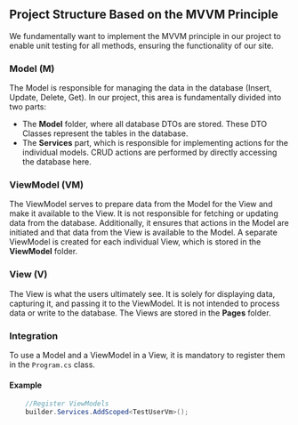 ## Project Structure Based on the MVVM Principle

We fundamentally want to implement the MVVM principle in our project to enable unit testing for all methods, ensuring the functionality of our site. 

### Model (M)
The Model is responsible for managing the data in the database (Insert, Update, Delete, Get). In our project, this area is fundamentally divided into two parts:
- The **Model** folder, where all database DTOs are stored. These DTO Classes represent the tables in the database.
- The **Services** part, which is responsible for implementing actions for the individual models. CRUD actions are performed by directly accessing the database here. 

### ViewModel (VM)
The ViewModel serves to prepare data from the Model for the View and make it available to the View. It is not responsible for fetching or updating data from the database. Additionally, it ensures that actions in the Model are initiated and that data from the View is available to the Model. A separate ViewModel is created for each individual View, which is stored in the **ViewModel** folder.

### View (V)
The View is what the users ultimately see. It is solely for displaying data, capturing it, and passing it to the ViewModel. It is not intended to process data or write to the database. The Views are stored in the **Pages** folder.

### Integration
To use a Model and a ViewModel in a View, it is mandatory to register them in the `Program.cs` class.

#### Example
```csharp
    //Register ViewModels
    builder.Services.AddScoped<TestUserVm>();
```

